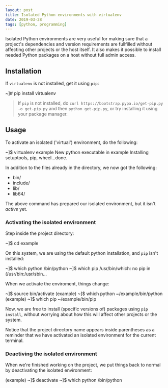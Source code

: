 ```yaml
---
layout: post
title: Isolated Python environments with virtualenv
date: 2019-03-28
tags: [python, programming]
---
```


Isolated Python environments are very useful for making sure that a project's dependencies and version requirements are fullfilled without affecting other projects or the host itself. It also makes it possible to install needed Python packages on a host without full admin access.

## Installation

If `virtualenv` is not installed, get it using `pip`:

<div class="term">
~]# pip install virtualenv
</div>

> If `pip` is not installed, do `curl https://bootstrap.pypa.io/get-pip.py -o get-pip.py` and then `python get-pip.py`, or try installing it using your package manager.


## Usage

To activate an isolated ('virtual') environment, do the following:

<div class="term">
~]$ virtualenv example
New python executable in example
Installing setuptools, pip, wheel...done.
</div>

In addition to the files already in the directory, we now got the following:

- bin/
- include/
- lib/
- lib64/

The above command has prepared our isolated environment, but it isn't *active* yet.

### Activating the isolated environment

Step inside the project directory:

<div class="term">
~]$ cd example
</div>

On this system, we are using the default python installation, and `pip` isn't installed:

<div class="term">
~]$ which python
/bin/python
~]$ which pip
/usr/bin/which: no pip in (/usr/bin:/usr/sbin...
</div>

When we activate the enviroment, things change:

<div class="term">
~]$ source bin/activate
(example) ~]$ which python
~/example/bin/python
(example) ~]$ which pip
~/example/bin/pip
</div>

Now, we are free to install (specific versions of) packages using `pip install`, without worrying about how this will affect other projects or the system.

Notice that the project directory name appears inside parentheses as a reminder that we have activated an isolated environment for the current terminal.

### Deactiving the isolated environment

When we're finished working on the project, we put things back to normal by deactivating the isolated environment:

<div class="term">
(example) ~]$ deactivate
~]$ which python
/bin/python
</div>
